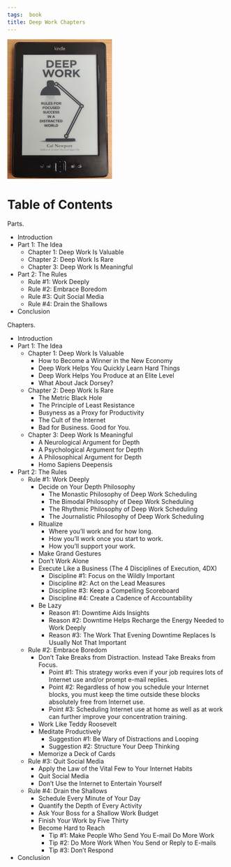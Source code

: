 ```yaml
---
tags:  book
title: Deep Work Chapters
---
```

![Deep Work](/assets/books-that-have-changed-my-life/deep-work.jpg "Deep Work")

# Table of Contents

Parts.

- Introduction
- Part 1: The Idea
  - Chapter 1: Deep Work Is Valuable
  - Chapter 2: Deep Work Is Rare
  - Chapter 3: Deep Work Is Meaningful
- Part 2: The Rules
  - Rule #1: Work Deeply
  - Rule #2: Embrace Boredom
  - Rule #3: Quit Social Media
  - Rule #4: Drain the Shallows
- Conclusion

Chapters.

- Introduction
- Part 1: The Idea
  - Chapter 1: Deep Work Is Valuable
    - How to Become a Winner in the New Economy
    - Deep Work Helps You Quickly Learn Hard Things
    - Deep Work Helps You Produce at an Elite Level
    - What About Jack Dorsey?
  - Chapter 2: Deep Work Is Rare
    - The Metric Black Hole
    - The Principle of Least Resistance
    - Busyness as a Proxy for Productivity
    - The Cult of the Internet
    - Bad for Business. Good for You.
  - Chapter 3: Deep Work Is Meaningful
    - A Neurological Argument for Depth
    - A Psychological Argument for Depth
    - A Philosophical Argument for Depth
    - Homo Sapiens Deepensis
- Part 2: The Rules
  - Rule #1: Work Deeply
    - Decide on Your Depth Philosophy
      - The Monastic Philosophy of Deep Work Scheduling
      - The Bimodal Philosophy of Deep Work Scheduling
      - The Rhythmic Philosophy of Deep Work Scheduling
      - The Journalistic Philosophy of Deep Work Scheduling
    - Ritualize
      - Where you’ll work and for how long.
      - How you’ll work once you start to work.
      - How you’ll support your work.
    - Make Grand Gestures
    - Don’t Work Alone
    - Execute Like a Business (The 4 Disciplines of Execution, 4DX)
      - Discipline #1: Focus on the Wildly Important
      - Discipline #2: Act on the Lead Measures
      - Discipline #3: Keep a Compelling Scoreboard
      - Discipline #4: Create a Cadence of Accountability
    - Be Lazy
      - Reason #1: Downtime Aids Insights
      - Reason #2: Downtime Helps Recharge the Energy Needed to Work Deeply
      - Reason #3: The Work That Evening Downtime Replaces Is Usually Not That Important
  - Rule #2: Embrace Boredom
    - Don’t Take Breaks from Distraction. Instead Take Breaks from Focus.
      - Point #1: This strategy works even if your job requires lots of Internet use and/or prompt e-mail replies.
      - Point #2: Regardless of how you schedule your Internet blocks, you must keep the time outside these blocks absolutely free from Internet use.
      - Point #3: Scheduling Internet use at home as well as at work can further improve your concentration training.
    - Work Like Teddy Roosevelt
    - Meditate Productively
      - Suggestion #1: Be Wary of Distractions and Looping
      - Suggestion #2: Structure Your Deep Thinking
    - Memorize a Deck of Cards
  - Rule #3: Quit Social Media
    - Apply the Law of the Vital Few to Your Internet Habits
    - Quit Social Media
    - Don’t Use the Internet to Entertain Yourself
  - Rule #4: Drain the Shallows
    - Schedule Every Minute of Your Day
    - Quantify the Depth of Every Activity
    - Ask Your Boss for a Shallow Work Budget
    - Finish Your Work by Five Thirty
    - Become Hard to Reach
      - Tip #1: Make People Who Send You E-mail Do More Work
      - Tip #2: Do More Work When You Send or Reply to E-mails
      - Tip #3: Don’t Respond
- Conclusion
